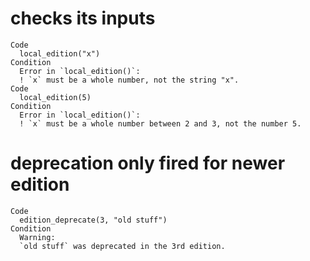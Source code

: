 # checks its inputs

    Code
      local_edition("x")
    Condition
      Error in `local_edition()`:
      ! `x` must be a whole number, not the string "x".
    Code
      local_edition(5)
    Condition
      Error in `local_edition()`:
      ! `x` must be a whole number between 2 and 3, not the number 5.

# deprecation only fired for newer edition

    Code
      edition_deprecate(3, "old stuff")
    Condition
      Warning:
      `old stuff` was deprecated in the 3rd edition.

